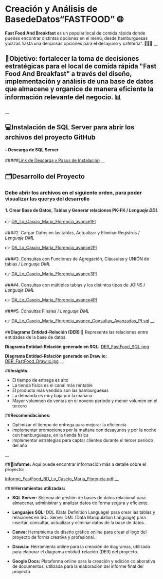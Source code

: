# **Creación y Análisis de BasedeDatos“FASTFOOD”** 🌐
__Fast Food And Breakfast__ es un popular local de comida rápida donde puedes encontrar distintas opciones en el menú, desde hamburguesas ypizzas hasta una deliciosas opciones para el desayuno y cafetería”. 🍔🍕🍩
__

## 🎯__Objetivo__: fortalecer la toma de decisiones estratégicas para el local de comida rápida "Fast Food And Breakfast" a través del diseño, implementación y análisis de una base de datos que almacene y organice de manera eficiente la información relevante del negocio. 📊
__

## 💻**Instalación de SQL Server para abrir los archivos del proyecto GitHub**  

#### **- Descarga de SQL Server** 

#####[Link de Descarga y Pasos de Instalación](https://learn.microsoft.com/es-es/sql/database-engine/install-windows/install-sql-server?view=sql-server-ver16) 
__

## 🗂️**Desarrollo del Proyecto**
### **Debe abrir los archivos en el siguiente orden, para poder visualizar las querys del desarrollo**

#### 1. Crear Base de Datos, Tablas y Generar relaciones PK-FK / _Lenguaje DDL_

👉 [DA_Lo_Cascio_Maria_Florencia_avance1PI ](https://github.com/MFlorenciaLoCascio/BDFastFood_SQL_ProyectoHenry/blob/main/DA_Lo_Cascio_Maria_Florencia_avance1PI.sql "DA_Lo_Cascio_Maria_Florencia_avance1PI ") 


####2. Cargar Datos en las tablas, Actualizar y Eliminar Registros / _Lenguaje DML_

👉 [DA_Lo_Cascio_Maria_Florencia_avance2PI](https://github.com/MFlorenciaLoCascio/BDFastFood_SQL_ProyectoHenry/blob/main/DA_Lo_Cascio_Maria_Florencia_avance2PI.sql "DA_Lo_Cascio_Maria_Florencia_avance2PI")


####3. Consultas con Funciones de Agregación, Cláusulas y UNIÓN de tablas / _Lenguaje DML_

👉 [DA_Lo_Cascio_Maria_Florencia_avance3PI ](https://github.com/MFlorenciaLoCascio/BDFastFood_SQL_ProyectoHenry/blob/main/DA_Lo_Cascio_Maria_Florencia_avance3PI.sql "DA_Lo_Cascio_Maria_Florencia_avance3PI ")

####4. Consultas con múltiples tablas y los distintos tipos de JOINS / _Lenguaje DML_

👉 [DA_Lo_Cascio_Maria_Florencia_avance4PI](https://github.com/MFlorenciaLoCascio/BDFastFood_SQL_ProyectoHenry/blob/main/DA_Lo_Cascio_Maria_Florencia_avance4PI.sql "DA_Lo_Cascio_Maria_Florencia_avance4PI")

####5. Consultas Finales / _Lenguaje DML_

👉 [DA_Lo_Cascio_Maria_Florencia_avance_Consultas_Avanzadas_PI.sql](https://github.com/MFlorenciaLoCascio/BDFastFood_SQL_ProyectoHenry/blob/main/DA_Lo_Cascio_Maria_Florencia_avance_Consultas_Avanzadas_PI.sql "DA_Lo_Cascio_Maria_Florencia_avance_Consultas_Avanzadas_PI.sql")
__

##**Diagrama Entidad-Relación (DER)** 📃
Representa las relaciones entre entidades de la base de datos. 

**Diagrama Entidad-Relación generado en SQL:**  [DER_FastFood_SQL.png](https://github.com/MFlorenciaLoCascio/BDFastFood_SQL_ProyectoHenry/blob/main/DER_FastFood_SQL.png "DER_FastFood_SQL.png")

**Diagrama Entidad-Relación generado en Draw.io:** [DER_FastFood_Draw.io.jpg](https://github.com/MFlorenciaLoCascio/BDFastFood_SQL_ProyectoHenry/blob/main/DER_FastFood_Draw.io.jpg "DER_FastFood_Draw.io.jpg")
__

##**Insights:** 

- El tiempo de entrega es alto
- La tienda física es el canal más rentable
- El producto mas vendido son las hamburguesas
- La demanda es muy baja por la mañana
- Mayor volumnen de ventas en el noveno periodo y menor volumen en el tercero

##**Recomendaciones:** 

- Optimizar el tiempo de entrega para mejorar la eficiencia
- Implementar promociones por la mañana con desayunos y por la noche con hamburguesas, en la tienda física 
- Implementar estrategias para captar clientes durante el tercer período del año

__

##📝**Informe:** 
Aquí puede encontrar información más a detalle sobre el proyecto:

[Informe_FastFood_BD_Lo_Cascio_Maria_Florencia.pdf](https://github.com/MFlorenciaLoCascio/BDFastFood_SQL_ProyectoHenry/blob/main/Informe_FastFood_BD_Lo_Cascio_Maria_Florencia.pdf "Informe_FastFood_BD_Lo_Cascio_Maria_Florencia.pdf")
__

##⚙️**Herramientas utilizadas:** 

- **SQL Server:** Sistema de gestión de bases de datos relacional para almacenar, administrar y analizar datos de forma segura y eficiente.

- **Lenguajes SQL:**
DDL (Data Definition Language) para crear las tablas y relaciones en SQL Server
DML (Data Manipulation Language) para insertar, consultar, actualizar y eliminar datos de la base de datos.

- **Canva:** Herramienta de diseño gráfico online para crear el logo del proyecto de forma creativa y profesional.

- **Draw.io:** Herramienta online para la creación de diagramas, utilizada para elaborar el diagrama entidad-relación (DER) del proyecto.

- **Google Docs:** Plataforma online para la creación y edición colaborativa de documentos, utilizada para la elaboración del informe final del proyecto.
